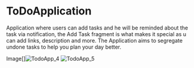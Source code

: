 # ToDoApplication
Application where users can add tasks and he will be reminded about the task via notification, the Add Task fragment is what makes it special as u can add links, description and more. The Application aims to segregate undone tasks to help you plan your day better.

Image[]![TodoApp_4](https://github.com/user-attachments/assets/2955656f-ea6a-48ef-a1a2-7d4b4950ec45)
![TodoApp_5](https://github.com/user-attachments/assets/f42adceb-9b58-4696-b465-320239c00ba2)
